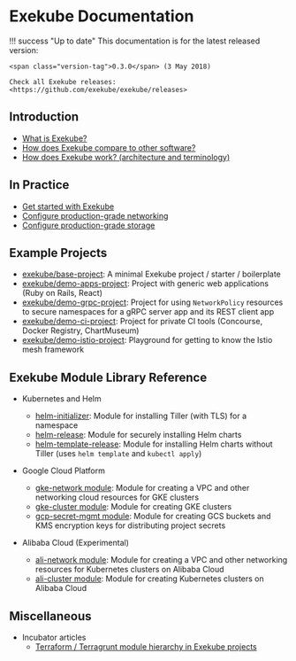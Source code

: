 # Exekube Documentation

!!! success "Up to date"
    This documentation is for the latest released version:

    <span class="version-tag">0.3.0</span> (3 May 2018)

    Check all Exekube releases: <https://github.com/exekube/exekube/releases>

## Introduction

- [What is Exekube?](/introduction/what-is-exekube)
- [How does Exekube compare to other software?](/introduction/exekube-vs-other)
- [How does Exekube work? (architecture and terminology)](/introduction/architecture)

## In Practice

- [Get started with Exekube](/in-practice/getting-started)
- [Configure production-grade networking](/in-practice/production-networking)
- [Configure production-grade storage](/in-practice/production-storage)

## Example Projects

- [exekube/base-project](https://github.com/exekube/base-project): A minimal Exekube project / starter / boilerplate
- [exekube/demo-apps-project](https://github.com/exekube/demo-apps-project): Project with generic web applications (Ruby on Rails, React)
- [exekube/demo-grpc-project](https://github.com/exekube/demo-grpc-project): Project for using `NetworkPolicy` resources to secure namespaces for a gRPC server app and its REST client app
- [exekube/demo-ci-project](https://github.com/exekube/demo-ci-project): Project for  private CI tools (Concourse, Docker Registry, ChartMuseum)
- [exekube/demo-istio-project](https://github.com/exekube/demo-istio-project): Playground for getting to know the Istio mesh framework

## Exekube Module Library Reference

- Kubernetes and Helm
    - [helm-initializer](https://github.com/exekube/exekube/tree/master/modules/helm-initializer): Module for installing Tiller (with TLS) for a namespace
    - [helm-release](https://github.com/exekube/exekube/tree/master/modules/helm-release): Module for securely installing Helm charts
    - [helm-template-release](https://github.com/exekube/exekube/tree/master/modules/helm-template-release): Module for installing Helm charts without Tiller (uses `helm template` and `kubectl apply`)

- Google Cloud Platform
    - [gke-network module](https://github.com/exekube/exekube/tree/master/modules/gke-network): Module for creating a VPC and other networking cloud resources for GKE clusters
    - [gke-cluster module](https://github.com/exekube/exekube/tree/master/modules/gke-cluster): Module for creating GKE clusters
    - [gcp-secret-mgmt module](https://github.com/exekube/exekube/tree/master/modules/gcp-secret-mgmt): Module for creating GCS buckets and KMS encryption keys for distributing project secrets

- Alibaba Cloud (Experimental)
    - [ali-network module](https://github.com/exekube/exekube/tree/master/modules/ali-network): Module for creating a VPC and other networking resources for Kubernetes clusters on Alibaba Cloud
    - [ali-cluster module](https://github.com/exekube/exekube/tree/master/modules/ali-cluster): Module for creating Kubernetes clusters on Alibaba Cloud

## Miscellaneous

- Incubator articles
    - [Terraform / Terragrunt module hierarchy in Exekube projects](/misc/module-hierarchy)
